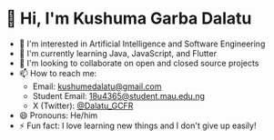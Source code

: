 # 👋 Hi, I'm Kushuma Garba Dalatu

* 👀 I'm interested in Artificial Intelligence and Software Engineering
* 🌱 I'm currently learning Java, JavaScript, and Flutter
* 💞️ I'm looking to collaborate on open and closed source projects
* 📫 How to reach me:
  * Email: kushumedalatu@gmail.com
  * Student Email: 18u4365@student.mau.edu.ng
  * X (Twitter): [@Dalatu_GCFR](https://x.com/Dalatu_GCFR?t=GJdksghCEErNTgfQcYKBsw&s=08)
* 😄 Pronouns: He/him
* ⚡ Fun fact: I love learning new things and I don't give up easily!

<!---
Dalatu/Dalatu is a ✨ special ✨ repository because its `README.md` (this file) appears on your GitHub profile.
You can click the Preview link to take a look at your changes.
--->

